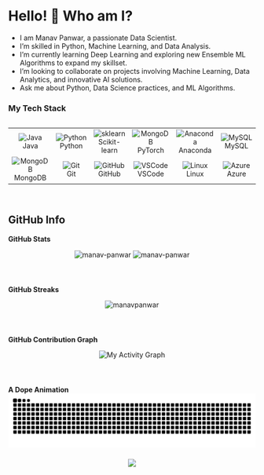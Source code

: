 # Hello! 👋 Who am I? #
- I am Manav Panwar, a passionate Data Scientist.
- I’m skilled in Python, Machine Learning, and Data Analysis.
- I’m currently learning Deep Learning and exploring new Ensemble ML Algorithms to expand my skillset.
- I’m looking to collaborate on projects involving Machine Learning, Data Analytics, and innovative AI solutions.
- Ask me about Python, Data Science practices, and ML Algorithms.

###

### My Tech Stack

<div style="display: flex; align-items: flex-start; justify-content: center">
  <br>
<table align="center">
  <tr>
    <td align="center" width="96">
        <img src="https://skillicons.dev/icons?i=java" alt="Java" width="48" height="48" />
      <br>Java
    </td>
    <td align="center" width="96">
        <img src="https://techstack-generator.vercel.app/python-icon.svg" alt="Python" width="48" height="48" />
      <br>Python
    </td>
    <td align="center" width="96">
        <img src="https://skillicons.dev/icons?i=sklearn" alt="sklearn" width="48" height="48" />
      <br>Scikit-learn
    </td>
    <td align="center" width="96">
        <img src="https://skillicons.dev/icons?i=pytorch" alt="MongoDB" width="48" height="48" />
      <br>PyTorch
    </td>
    <td align="center" width="96">
        <img src="https://skillicons.dev/icons?i=anaconda" alt="Anaconda" width="48" height="48" />
      <br>Anaconda
    </td>
    <td align="center" width="96">
        <img src="https://techstack-generator.vercel.app/mysql-icon.svg" alt="MySQL" width="65" height="65" />
      <br>MySQL
    </td>
  </tr>
  <tr>
    <td align="center" width="96">
        <img src="https://skillicons.dev/icons?i=mongodb" alt="MongoDB" width="48" height="48" />
      <br>MongoDB
    </td>
    <td align="center" width="96">
        <img src="https://skillicons.dev/icons?i=git" alt="Git" width="48" height="48" />
      <br>Git
    </td>
      <td align="center" width="96">
        <img src="https://skillicons.dev/icons?i=github" alt="GitHub" width="48" height="48" />
      <br>GitHub
    </td>
        <td align="center" width="96">
        <img src="https://skillicons.dev/icons?i=vscode" alt="VSCode" width="48" height="48" />
      <br>VSCode
    </td>
    <td align="center" width="96">
        <img src="https://skillicons.dev/icons?i=linux" alt="Linux" width="48" height="48" />
      <br>Linux
    </td>
    <td align="center" width="96">
        <img src="https://skillicons.dev/icons?i=azure" alt="Azure" width="48" height="48" />
      <br>Azure
    </td>
    </tr>
</table>
</div>

<br>

###
## GitHub Info
<summary><b>GitHub Stats</b></summary>
<p align="center"><img height="180em" src="https://github-readme-stats.vercel.app/api?username=manav-panwar&hide_border=true&count_private=true&show_icons=true&theme=radical" alt="manav-panwar" align="center" />
<img height="180em" src="https://github-readme-stats.vercel.app/api/top-langs?username=manav-panwar&show_icons=true&locale=en&layout=compact&hide_border=true&theme=radical" alt="manav-panwar" align="center" /></p>
</div>
<br>

###
<summary><b>GitHub Streaks</b></summary>
<p align="center"><img src="https://github-readme-streak-stats.herokuapp.com/?user=manav-panwar&theme=black-ice&hide_border=true&stroke=0000&background=0D1117&ring=e05397&fire=e05397&currStreakLabel=e05397" alt="manavpanwar" /></p>

<br>

###
<summary><b>GitHub Contribution Graph</b></summary>
<p align="center"><img alt="My Activity Graph" src="https://github-readme-activity-graph.vercel.app/graph?username=manav-panwar&theme=react-dark&hide_border=true&hide_title=false&area=true&custom_title=Total%20contribution%20graph%20in%20all%20repo" /></p>
<br>

###
<summary><b>A Dope Animation</b></summary>
<div align="center">
  <picture>
  <source media="(prefers-color-scheme: dark)" srcset="https://raw.githubusercontent.com/manav-panwar/manav-panwar/output/github-snake-dark.svg" />
  <source media="(prefers-color-scheme: light)" srcset="https://raw.githubusercontent.com/manav-panwar/manav-panwar/output/github-snake.svg" />
  <img align="center" alt="github-snake" src="https://raw.githubusercontent.com/manav-panwar/manav-panwar/output/github-snake.svg" />
  </picture>
</div>

###
<div align="center">
  <img src="https://visitor-badge.laobi.icu/badge?page_id=manav-panwar.manav-panwar&"  />
</div>
